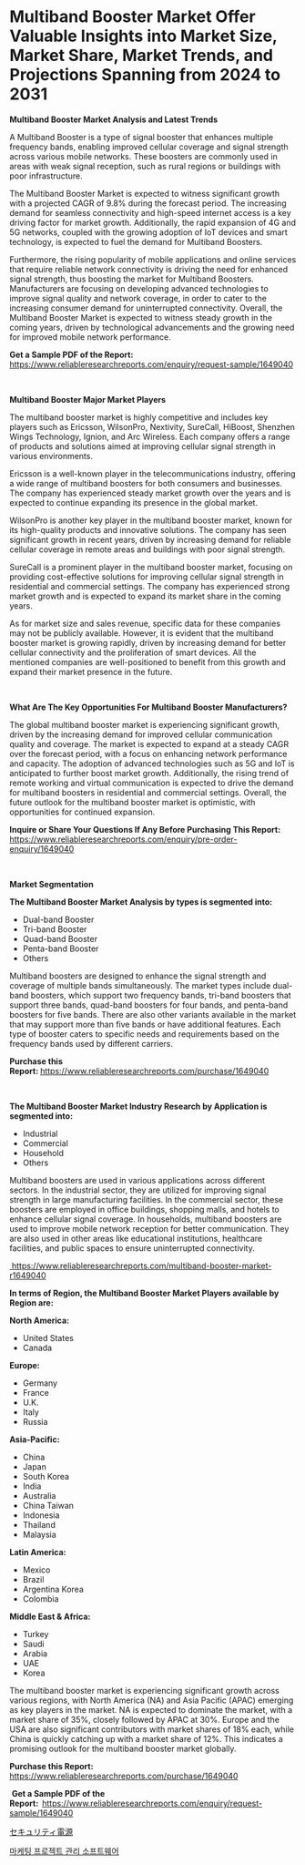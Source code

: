 <p><h1>Multiband Booster Market Offer Valuable Insights into Market Size, Market Share, Market Trends, and Projections Spanning from 2024 to 2031</h1></p><p><strong>Multiband Booster Market Analysis and Latest Trends</strong></p>
<p><p>A Multiband Booster is a type of signal booster that enhances multiple frequency bands, enabling improved cellular coverage and signal strength across various mobile networks. These boosters are commonly used in areas with weak signal reception, such as rural regions or buildings with poor infrastructure.</p><p>The Multiband Booster Market is expected to witness significant growth with a projected CAGR of 9.8% during the forecast period. The increasing demand for seamless connectivity and high-speed internet access is a key driving factor for market growth. Additionally, the rapid expansion of 4G and 5G networks, coupled with the growing adoption of IoT devices and smart technology, is expected to fuel the demand for Multiband Boosters.</p><p>Furthermore, the rising popularity of mobile applications and online services that require reliable network connectivity is driving the need for enhanced signal strength, thus boosting the market for Multiband Boosters. Manufacturers are focusing on developing advanced technologies to improve signal quality and network coverage, in order to cater to the increasing consumer demand for uninterrupted connectivity. Overall, the Multiband Booster Market is expected to witness steady growth in the coming years, driven by technological advancements and the growing need for improved mobile network performance.</p></p>
<p><strong>Get a Sample PDF of the Report:&nbsp;</strong> <a href="https://www.reliableresearchreports.com/enquiry/request-sample/1649040">https://www.reliableresearchreports.com/enquiry/request-sample/1649040</a></p>
<p>&nbsp;</p>
<p><strong>Multiband Booster Major Market Players</strong></p>
<p><p>The multiband booster market is highly competitive and includes key players such as Ericsson, WilsonPro, Nextivity, SureCall, HiBoost, Shenzhen Wings Technology, Ignion, and Arc Wireless. Each company offers a range of products and solutions aimed at improving cellular signal strength in various environments.</p><p>Ericsson is a well-known player in the telecommunications industry, offering a wide range of multiband boosters for both consumers and businesses. The company has experienced steady market growth over the years and is expected to continue expanding its presence in the global market.</p><p>WilsonPro is another key player in the multiband booster market, known for its high-quality products and innovative solutions. The company has seen significant growth in recent years, driven by increasing demand for reliable cellular coverage in remote areas and buildings with poor signal strength.</p><p>SureCall is a prominent player in the multiband booster market, focusing on providing cost-effective solutions for improving cellular signal strength in residential and commercial settings. The company has experienced strong market growth and is expected to expand its market share in the coming years.</p><p>As for market size and sales revenue, specific data for these companies may not be publicly available. However, it is evident that the multiband booster market is growing rapidly, driven by increasing demand for better cellular connectivity and the proliferation of smart devices. All the mentioned companies are well-positioned to benefit from this growth and expand their market presence in the future.</p></p>
<p>&nbsp;</p>
<p><strong>What Are The Key Opportunities For Multiband Booster Manufacturers?</strong></p>
<p><p>The global multiband booster market is experiencing significant growth, driven by the increasing demand for improved cellular communication quality and coverage. The market is expected to expand at a steady CAGR over the forecast period, with a focus on enhancing network performance and capacity. The adoption of advanced technologies such as 5G and IoT is anticipated to further boost market growth. Additionally, the rising trend of remote working and virtual communication is expected to drive the demand for multiband boosters in residential and commercial settings. Overall, the future outlook for the multiband booster market is optimistic, with opportunities for continued expansion.</p></p>
<p><strong>Inquire or Share Your Questions If Any Before Purchasing This Report:</strong> <a href="https://www.reliableresearchreports.com/enquiry/pre-order-enquiry/1649040">https://www.reliableresearchreports.com/enquiry/pre-order-enquiry/1649040</a></p>
<p>&nbsp;</p>
<p><strong>Market Segmentation</strong></p>
<p><strong>The Multiband Booster Market Analysis by types is segmented into:</strong></p>
<p><ul><li>Dual-band Booster</li><li>Tri-band Booster</li><li>Quad-band Booster</li><li>Penta-band Booster</li><li>Others</li></ul></p>
<p><p>Multiband boosters are designed to enhance the signal strength and coverage of multiple bands simultaneously. The market types include dual-band boosters, which support two frequency bands, tri-band boosters that support three bands, quad-band boosters for four bands, and penta-band boosters for five bands. There are also other variants available in the market that may support more than five bands or have additional features. Each type of booster caters to specific needs and requirements based on the frequency bands used by different carriers.</p></p>
<p><strong>Purchase this Report:&nbsp;</strong><a href="https://www.reliableresearchreports.com/purchase/1649040">https://www.reliableresearchreports.com/purchase/1649040</a></p>
<p>&nbsp;</p>
<p><strong>The Multiband Booster Market Industry Research by Application is segmented into:</strong></p>
<p><ul><li>Industrial</li><li>Commercial</li><li>Household</li><li>Others</li></ul></p>
<p><p>Multiband boosters are used in various applications across different sectors. In the industrial sector, they are utilized for improving signal strength in large manufacturing facilities. In the commercial sector, these boosters are employed in office buildings, shopping malls, and hotels to enhance cellular signal coverage. In households, multiband boosters are used to improve mobile network reception for better communication. They are also used in other areas like educational institutions, healthcare facilities, and public spaces to ensure uninterrupted connectivity.</p></p>
<p><a href="https://www.reliableresearchreports.com/multiband-booster-market-r1649040">&nbsp;https://www.reliableresearchreports.com/multiband-booster-market-r1649040</a></p>
<p><strong>In terms of Region, the Multiband Booster Market Players available by Region are:</strong></p>
<p>
    <p> <strong> North America: </strong>
        <ul>
            <li>United States</li>
            <li>Canada</li>
        </ul>
        </p> 
    <p> <strong> Europe: </strong>
        <ul>
            <li>Germany</li>
            <li>France</li>
            <li>U.K.</li>
            <li>Italy</li>
            <li>Russia</li>
        </ul>
        </p> 
    <p> <strong> Asia-Pacific: </strong>
        <ul>
            <li>China</li>
            <li>Japan</li>
            <li>South Korea</li>
            <li>India</li>
            <li>Australia</li>
            <li>China Taiwan</li>
            <li>Indonesia</li>
            <li>Thailand</li>
            <li>Malaysia</li>
        </ul>
        </p> 
    <p> <strong> Latin America: </strong>
        <ul>
            <li>Mexico</li>
            <li>Brazil</li>
            <li>Argentina Korea</li>
            <li>Colombia</li>
        </ul>
        </p> 
    <p> <strong> Middle East & Africa: </strong>
        <ul>
            <li>Turkey</li>
            <li>Saudi</li>
            <li>Arabia</li>
            <li>UAE</li>
            <li>Korea</li>
        </ul>
    </p>
    </p>
<p><p>The multiband booster market is experiencing significant growth across various regions, with North America (NA) and Asia Pacific (APAC) emerging as key players in the market. NA is expected to dominate the market, with a market share of 35%, closely followed by APAC at 30%. Europe and the USA are also significant contributors with market shares of 18% each, while China is quickly catching up with a market share of 12%. This indicates a promising outlook for the multiband booster market globally.</p></p>
<p><strong>Purchase this Report: </strong><a href="https://www.reliableresearchreports.com/purchase/1649040">https://www.reliableresearchreports.com/purchase/1649040</a></p>
<p>&nbsp;<strong>Get a Sample PDF of the Report:&nbsp;&nbsp;</strong><a href="https://www.reliableresearchreports.com/enquiry/request-sample/1649040">https://www.reliableresearchreports.com/enquiry/request-sample/1649040</a></p>
<p><strong></strong></p>
<p><p><a href="https://medium.com/@candiceveum_27405/%E3%82%BB%E3%82%AD%E3%83%A5%E3%83%AA%E3%83%86%E3%82%A3%E9%9B%BB%E6%BA%90%E5%B8%82%E5%A0%B4-%E3%82%BF%E3%82%A4%E3%83%97-%E3%82%A2%E3%83%97%E3%83%AA%E3%82%B1%E3%83%BC%E3%82%B7%E3%83%A7%E3%83%B3-%E3%81%8A%E3%82%88%E3%81%B3%E5%9C%B0%E7%90%86%E3%81%AB%E3%82%88%E3%82%8B%E5%8C%85%E6%8B%AC%E7%9A%84%E3%81%AA%E8%A9%95%E4%BE%A1-c42a6e683f4e">セキュリティ電源</a></p><p><a href="https://medium.com/@matthiasdkins856/%EB%A7%88%EC%BC%80%ED%8C%85-%ED%94%84%EB%A1%9C%EC%A0%9D%ED%8A%B8-%EA%B4%80%EB%A6%AC-%EC%86%8C%ED%94%84%ED%8A%B8%EC%9B%A8%EC%96%B4-%EC%8B%9C%EC%9E%A5-2031%EB%85%84%EA%B9%8C%EC%A7%80%EC%9D%98-%ED%8A%B8%EB%A0%8C%EB%93%9C-%EC%98%88%EC%B8%A1-%EB%B0%8F-%EA%B2%BD%EC%9F%81-%EB%B6%84%EC%84%9D-890580c438f7">마케팅 프로젝트 관리 소프트웨어</a></p></p>